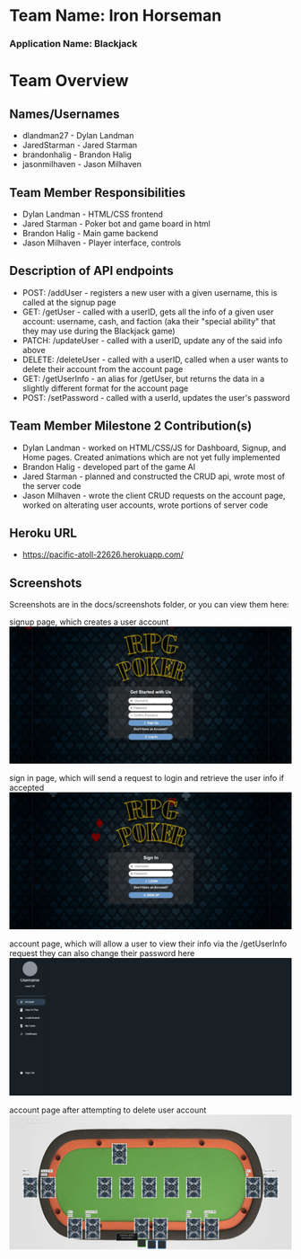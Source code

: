 # Team Name: Iron Horseman
### Application Name: Blackjack


# Team Overview

## Names/Usernames
- dlandman27 - Dylan Landman
- JaredStarman - Jared Starman
- brandonhalig - Brandon Halig
- jasonmilhaven - Jason Milhaven

## Team Member Responsibilities
- Dylan Landman - HTML/CSS frontend
- Jared Starman - Poker bot and game board in html
- Brandon Halig - Main game backend
- Jason Milhaven - Player interface, controls

## Description of API endpoints
- POST: /addUser - registers a new user with a given username, this is called at the signup page
- GET: /getUser - called with a userID, gets all the info of a given user account: username, cash, and faction (aka their "special ability" that they may use during the Blackjack game)
- PATCH: /updateUser - called with a userID, update any of the said info above
- DELETE: /deleteUser - called with a userID, called when a user wants to delete their account from the account page
- GET: /getUserInfo - an alias for /getUser, but returns the data in a slightly different format for the account page
- POST: /setPassword - called with a userId, updates the user's password

## Team Member Milestone 2 Contribution(s)
- Dylan Landman - worked on HTML/CSS/JS for Dashboard, Signup, and Home pages.  Created animations which are not yet fully implemented
- Brandon Halig - developed part of the game AI
- Jared Starman - planned and constructed the CRUD api, wrote most of the server code
- Jason Milhaven - wrote the client CRUD requests on the account page, worked on alterating user accounts, wrote portions of server code

## Heroku URL
 - https://pacific-atoll-22626.herokuapp.com/

## Screenshots
Screenshots are in the docs/screenshots folder, or you can view them here:

signup page, which creates a user account
![Preview](https://github.com/dlandman27/cs326-final-ironhorseman-group13/blob/main/docs/screenshots/old/signup.jpg)

sign in page, which will send a request to login and retrieve the user info if accepted
![Preview](https://github.com/dlandman27/cs326-final-ironhorseman-group13/blob/main/docs/screenshots/old/index.jpg)

account page, which will allow a user to view their info via the /getUserInfo request
they can also change their password here
![Preview](https://github.com/dlandman27/cs326-final-ironhorseman-group13/blob/main/docs/screenshots/old/account.jpg)

account page after attempting to delete user account
![Preview](https://github.com/dlandman27/cs326-final-ironhorseman-group13/blob/main/docs/screenshots/old/gameBoard1.png)